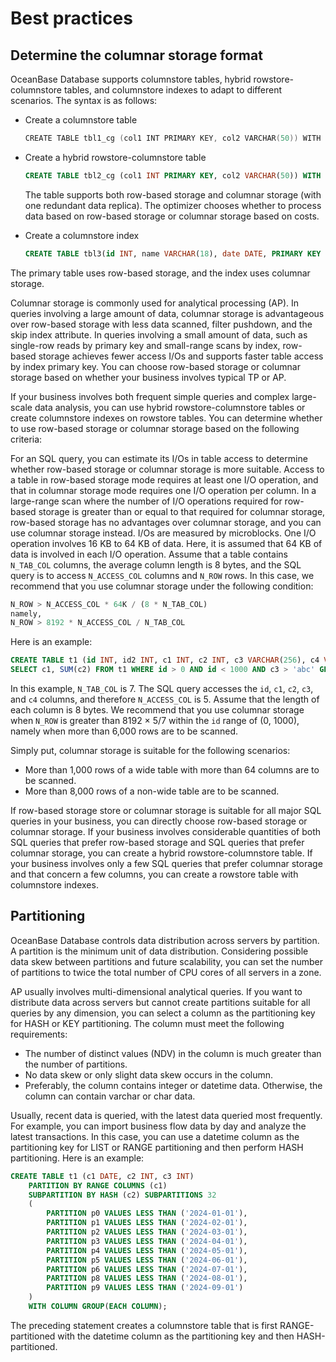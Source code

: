# Best practices

## Determine the columnar storage format

OceanBase Database supports columnstore tables, hybrid rowstore-columnstore tables, and columnstore indexes to adapt to different scenarios. The syntax is as follows:

* Create a columnstore table

   ```cpp
   CREATE TABLE tbl1_cg (col1 INT PRIMARY KEY, col2 VARCHAR(50)) WITH COLUMN GROUP(each column);
   ```

* Create a hybrid rowstore-columnstore table

   ```sql
   CREATE TABLE tbl2_cg (col1 INT PRIMARY KEY, col2 VARCHAR(50)) WITH COLUMN GROUP(all columns, each column);
   ```

   The table supports both row-based storage and columnar storage (with one redundant data replica). The optimizer chooses whether to process data based on row-based storage or columnar storage based on costs.

* Create a columnstore index

   ```sql
   CREATE TABLE tbl3(id INT, name VARCHAR(18), date DATE, PRIMARY KEY (id), INDEX idx1_tbl3_cg (date) WITH COLUMN GROUP(each column));
   ```

The primary table uses row-based storage, and the index uses columnar storage.

Columnar storage is commonly used for analytical processing (AP). In queries involving a large amount of data, columnar storage is advantageous over row-based storage with less data scanned, filter pushdown, and the skip index attribute. In queries involving a small amount of data, such as single-row reads by primary key and small-range scans by index, row-based storage achieves fewer access I/Os and supports faster table access by index primary key. You can choose row-based storage or columnar storage based on whether your business involves typical TP or AP.

If your business involves both frequent simple queries and complex large-scale data analysis, you can use hybrid rowstore-columnstore tables or create columnstore indexes on rowstore tables. You can determine whether to use row-based storage or columnar storage based on the following criteria:

For an SQL query, you can estimate its I/Os in table access to determine whether row-based storage or columnar storage is more suitable. Access to a table in row-based storage mode requires at least one I/O operation, and that in columnar storage mode requires one I/O operation per column. In a large-range scan where the number of I/O operations required for row-based storage is greater than or equal to that required for columnar storage, row-based storage has no advantages over columnar storage, and you can use columnar storage instead. I/Os are measured by microblocks. One I/O operation involves 16 KB to 64 KB of data. Here, it is assumed that 64 KB of data is involved in each I/O operation. Assume that a table contains `N_TAB_COL` columns, the average column length is 8 bytes, and the SQL query is to access `N_ACCESS_COL` columns and `N_ROW` rows. In this case, we recommend that you use columnar storage under the following condition:

```sql
N_ROW > N_ACCESS_COL * 64K / (8 * N_TAB_COL)
namely,
N_ROW > 8192 * N_ACCESS_COL / N_TAB_COL
```

Here is an example:

```sql
CREATE TABLE t1 (id INT, id2 INT, c1 INT, c2 INT, c3 VARCHAR(256), c4 VARCHAR(256), c5 VARCHAR(256), PRIMARY KEY(id, id2));
SELECT c1, SUM(c2) FROM t1 WHERE id > 0 AND id < 1000 AND c3 > 'abc' GROUP BY c4;
```

In this example, `N_TAB_COL` is 7. The SQL query accesses the `id`, `c1`, `c2`, `c3`, and `c4` columns, and therefore `N_ACCESS_COL` is 5. Assume that the length of each column is 8 bytes. We recommend that you use columnar storage when `N_ROW` is greater than 8192 × 5/7 within the `id` range of (0, 1000), namely when more than 6,000 rows are to be scanned.

Simply put, columnar storage is suitable for the following scenarios:

* More than 1,000 rows of a wide table with more than 64 columns are to be scanned.
* More than 8,000 rows of a non-wide table are to be scanned.

If row-based storage store or columnar storage is suitable for all major SQL queries in your business, you can directly choose row-based storage or columnar storage. If your business involves considerable quantities of both SQL queries that prefer row-based storage and SQL queries that prefer columnar storage, you can create a hybrid rowstore-columnstore table. If your business involves only a few SQL queries that prefer columnar storage and that concern a few columns, you can create a rowstore table with columnstore indexes.

## Partitioning

OceanBase Database controls data distribution across servers by partition. A partition is the minimum unit of data distribution. Considering possible data skew between partitions and future scalability, you can set the number of partitions to twice the total number of CPU cores of all servers in a zone.

AP usually involves multi-dimensional analytical queries. If you want to distribute data across servers but cannot create partitions suitable for all queries by any dimension, you can select a column as the partitioning key for HASH or KEY partitioning. The column must meet the following requirements:

* The number of distinct values (NDV) in the column is much greater than the number of partitions.
* No data skew or only slight data skew occurs in the column.
* Preferably, the column contains integer or datetime data. Otherwise, the column can contain varchar or char data.

Usually, recent data is queried, with the latest data queried most frequently. For example, you can import business flow data by day and analyze the latest transactions. In this case, you can use a datetime column as the partitioning key for LIST or RANGE partitioning and then perform HASH partitioning. Here is an example:

```sql
CREATE TABLE t1 (c1 DATE, c2 INT, c3 INT)
	PARTITION BY RANGE COLUMNS (c1)
	SUBPARTITION BY HASH (c2) SUBPARTITIONS 32
	(
		PARTITION p0 VALUES LESS THAN ('2024-01-01'),
		PARTITION p1 VALUES LESS THAN ('2024-02-01'),
		PARTITION p2 VALUES LESS THAN ('2024-03-01'),
		PARTITION p3 VALUES LESS THAN ('2024-04-01'),
		PARTITION p4 VALUES LESS THAN ('2024-05-01'),
		PARTITION p5 VALUES LESS THAN ('2024-06-01'),
		PARTITION p6 VALUES LESS THAN ('2024-07-01'),
		PARTITION p8 VALUES LESS THAN ('2024-08-01'),
		PARTITION p9 VALUES LESS THAN ('2024-09-01')
	)
	WITH COLUMN GROUP(EACH COLUMN);
```

The preceding statement creates a columnstore table that is first RANGE-partitioned with the datetime column as the partitioning key and then HASH-partitioned.
